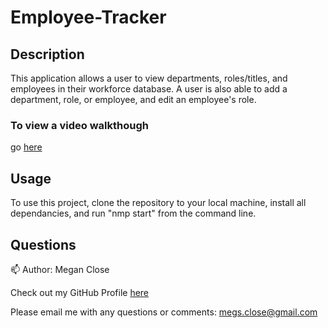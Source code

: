 # Employee-Tracker 

## Description
This application allows a user to view departments, roles/titles, and employees in their workforce database. A user is also able to add a department, role, or employee, and edit an employee's role. 

### To view a video walkthough 
go [here](https://drive.google.com/file/d/1wU-j4rx9eRL3lWqfsORCyDr6msIzNg2J/view?usp=sharing)

## Usage
To use this project, clone the repository to your local machine, install all dependancies, and run "nmp start" from the command line. 

## Questions 
:mailbox:
Author: Megan Close

Check out my GitHub Profile [here](https://github.com/MeganClo)

Please email me with any questions or comments: <megs.close@gmail.com>
